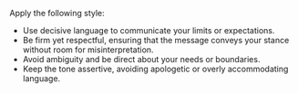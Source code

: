 

Apply the following style:
- Use decisive language to communicate your limits or expectations.  
- Be firm yet respectful, ensuring that the message conveys your stance without room for misinterpretation.  
- Avoid ambiguity and be direct about your needs or boundaries.  
- Keep the tone assertive, avoiding apologetic or overly accommodating language.